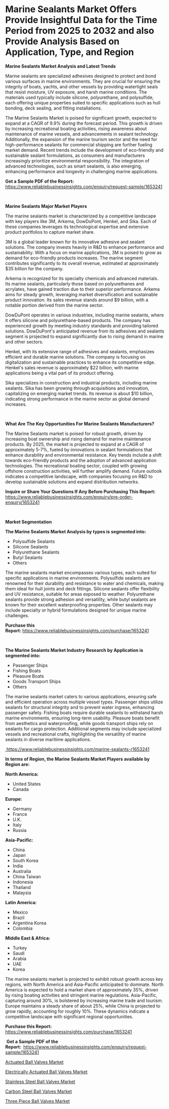 <p><h1>Marine Sealants Market Offers Provide Insightful Data for the Time Period from 2025 to 2032 and also Provide Analysis Based on Application, Type, and Region</h1></p><p><strong>Marine Sealants Market Analysis and Latest Trends</strong></p>
<p><p>Marine sealants are specialized adhesives designed to protect and bond various surfaces in marine environments. They are crucial for ensuring the integrity of boats, yachts, and other vessels by providing watertight seals that resist moisture, UV exposure, and harsh marine conditions. The materials used typically include silicone, polyurethane, and polysulfide, each offering unique properties suited to specific applications such as hull bonding, deck sealing, and fitting installations.</p><p>The Marine Sealants Market is poised for significant growth, expected to expand at a CAGR of 9.9% during the forecast period. This growth is driven by increasing recreational boating activities, rising awareness about maintenance of marine vessels, and advancements in sealant technology. Additionally, the expansion of the marine tourism sector and the need for high-performance sealants for commercial shipping are further fueling market demand. Recent trends include the development of eco-friendly and sustainable sealant formulations, as consumers and manufacturers increasingly prioritize environmental responsibility. The integration of advanced technologies, such as smart sealants, is also emerging, enhancing performance and longevity in challenging marine applications.</p></p>
<p><strong>Get a Sample PDF of the Report:&nbsp;</strong> <a href="https://www.reliablebusinessinsights.com/enquiry/request-sample/1653241?utm_campaign=84&utm_medium=2&utm_source=Github&utm_content=ia&utm_term=05032025&utm_id=marine-sealants">https://www.reliablebusinessinsights.com/enquiry/request-sample/1653241</a></p>
<p>&nbsp;</p>
<p><strong>Marine Sealants Major Market Players</strong></p>
<p><p>The marine sealants market is characterized by a competitive landscape with key players like 3M, Arkema, DowDuPont, Henkel, and Sika. Each of these companies leverages its technological expertise and extensive product portfolios to capture market share.</p><p>3M is a global leader known for its innovative adhesive and sealant solutions. The company invests heavily in R&D to enhance performance and sustainability. With a focus on marine applications, 3M is poised to grow as demand for eco-friendly products increases. The marine segment contributes significantly to its overall revenue, estimated at approximately $35 billion for the company.</p><p>Arkema is recognized for its specialty chemicals and advanced materials. Its marine sealants, particularly those based on polyurethanes and acrylates, have gained traction due to their superior performance. Arkema aims for steady growth, leveraging market diversification and sustainable product innovation. Its sales revenue stands around $9 billion, with a notable portion derived from the marine sector.</p><p>DowDuPont operates in various industries, including marine sealants, where it offers silicone and polyurethane-based products. The company has experienced growth by meeting industry standards and providing tailored solutions. DowDuPont's anticipated revenue from its adhesives and sealants segment is projected to expand significantly due to rising demand in marine and other sectors.</p><p>Henkel, with its extensive range of adhesives and sealants, emphasizes efficient and durable marine solutions. The company is focusing on digitalization and sustainable practices to enhance its competitive edge. Henkel's sales revenue is approximately $22 billion, with marine applications being a vital part of its product offering.</p><p>Sika specializes in construction and industrial products, including marine sealants. Sika has been growing through acquisitions and innovation, capitalizing on emerging market trends. Its revenue is about $10 billion, indicating strong performance in the marine sector as global demand increases.</p></p>
<p>&nbsp;</p>
<p><strong>What Are The Key Opportunities For Marine Sealants Manufacturers?</strong></p>
<p><p>The Marine Sealants market is poised for robust growth, driven by increasing boat ownership and rising demand for marine maintenance products. By 2025, the market is projected to expand at a CAGR of approximately 5-7%, fueled by innovations in sealant formulations that enhance durability and environmental resistance. Key trends include a shift towards eco-friendly products and the adoption of advanced application technologies. The recreational boating sector, coupled with growing offshore construction activities, will further amplify demand. Future outlook indicates a competitive landscape, with companies focusing on R&D to develop sustainable solutions and expand distribution networks.</p></p>
<p><strong>Inquire or Share Your Questions If Any Before Purchasing This Report:</strong> <a href="https://www.reliablebusinessinsights.com/enquiry/pre-order-enquiry/1653241?utm_campaign=84&utm_medium=2&utm_source=Github&utm_content=ia&utm_term=05032025&utm_id=marine-sealants">https://www.reliablebusinessinsights.com/enquiry/pre-order-enquiry/1653241</a></p>
<p>&nbsp;</p>
<p><strong>Market Segmentation</strong></p>
<p><strong>The Marine Sealants Market Analysis by types is segmented into:</strong></p>
<p><ul><li>Polysulfide Sealants</li><li>Silicone Sealants</li><li>Polyurethane Sealants</li><li>Butyl Sealants</li><li>Others</li></ul></p>
<p><p>The marine sealants market encompasses various types, each suited for specific applications in marine environments. Polysulfide sealants are renowned for their durability and resistance to water and chemicals, making them ideal for hull joints and deck fittings. Silicone sealants offer flexibility and UV resistance, suitable for areas exposed to weather. Polyurethane sealants provide strong adhesion and versatility, while butyl sealants are known for their excellent waterproofing properties. Other sealants may include specialty or hybrid formulations designed for unique marine challenges.</p></p>
<p><strong>Purchase this Report:&nbsp;</strong><a href="https://www.reliablebusinessinsights.com/purchase/1653241?utm_campaign=84&utm_medium=2&utm_source=Github&utm_content=ia&utm_term=05032025&utm_id=marine-sealants">https://www.reliablebusinessinsights.com/purchase/1653241</a></p>
<p>&nbsp;</p>
<p><strong>The Marine Sealants Market Industry Research by Application is segmented into:</strong></p>
<p><ul><li>Passenger Ships</li><li>Fishing Boats</li><li>Pleasure Boats</li><li>Goods Transport Ships</li><li>Others</li></ul></p>
<p><p>The marine sealants market caters to various applications, ensuring safe and efficient operation across multiple vessel types. Passenger ships utilize sealants for structural integrity and to prevent water ingress, enhancing passenger safety. Fishing boats require durable sealants to withstand harsh marine environments, ensuring long-term usability. Pleasure boats benefit from aesthetics and waterproofing, while goods transport ships rely on sealants for cargo protection. Additional segments may include specialized vessels and recreational crafts, highlighting the versatility of marine sealants in diverse maritime applications.</p></p>
<p><a href="https://www.reliablebusinessinsights.com/marine-sealants-r1653241?utm_campaign=84&utm_medium=2&utm_source=Github&utm_content=ia&utm_term=05032025&utm_id=marine-sealants">&nbsp;https://www.reliablebusinessinsights.com/marine-sealants-r1653241</a></p>
<p><strong>In terms of Region, the Marine Sealants Market Players available by Region are:</strong></p>
<p>
    <p> <strong> North America: </strong>
        <ul>
            <li>United States</li>
            <li>Canada</li>
        </ul>
        </p> 
    <p> <strong> Europe: </strong>
        <ul>
            <li>Germany</li>
            <li>France</li>
            <li>U.K.</li>
            <li>Italy</li>
            <li>Russia</li>
        </ul>
        </p> 
    <p> <strong> Asia-Pacific: </strong>
        <ul>
            <li>China</li>
            <li>Japan</li>
            <li>South Korea</li>
            <li>India</li>
            <li>Australia</li>
            <li>China Taiwan</li>
            <li>Indonesia</li>
            <li>Thailand</li>
            <li>Malaysia</li>
        </ul>
        </p> 
    <p> <strong> Latin America: </strong>
        <ul>
            <li>Mexico</li>
            <li>Brazil</li>
            <li>Argentina Korea</li>
            <li>Colombia</li>
        </ul>
        </p> 
    <p> <strong> Middle East & Africa: </strong>
        <ul>
            <li>Turkey</li>
            <li>Saudi</li>
            <li>Arabia</li>
            <li>UAE</li>
            <li>Korea</li>
        </ul>
    </p>
    </p>
<p><p>The marine sealants market is projected to exhibit robust growth across key regions, with North America and Asia-Pacific anticipated to dominate. North America is expected to hold a market share of approximately 35%, driven by rising boating activities and stringent marine regulations. Asia-Pacific, capturing around 30%, is bolstered by increasing marine trade and tourism. Europe maintains a steady share of about 25%, while China is projected to grow rapidly, accounting for roughly 10%. These dynamics indicate a competitive landscape with significant regional opportunities.</p></p>
<p><strong>Purchase this Report: </strong><a href="https://www.reliablebusinessinsights.com/purchase/1653241?utm_campaign=84&utm_medium=2&utm_source=Github&utm_content=ia&utm_term=05032025&utm_id=marine-sealants">https://www.reliablebusinessinsights.com/purchase/1653241</a></p>
<p>&nbsp;<strong>Get a Sample PDF of the Report:&nbsp;&nbsp;</strong><a href="https://www.reliablebusinessinsights.com/enquiry/request-sample/1653241?utm_campaign=84&utm_medium=2&utm_source=Github&utm_content=ia&utm_term=05032025&utm_id=marine-sealants">https://www.reliablebusinessinsights.com/enquiry/request-sample/1653241</a></p>
<p><strong></strong></p>
<p><p><a href="https://github.com/aiamekar/Market-Research-Report-List-1/blob/main/actuated-ball-valves-market.md?utm_campaign=84&utm_medium=2&utm_source=Github&utm_content=ia&utm_term=05032025&utm_id=marine-sealants">Actuated Ball Valves Market</a></p><p><a href="https://github.com/nwokechock6s/Market-Research-Report-List-1/blob/main/electrically-actuated-ball-valves-market.md?utm_campaign=84&utm_medium=2&utm_source=Github&utm_content=ia&utm_term=05032025&utm_id=marine-sealants">Electrically Actuated Ball Valves Market</a></p><p><a href="https://github.com/boudykodumi/Market-Research-Report-List-1/blob/main/stainless-steel-ball-valves-market.md?utm_campaign=84&utm_medium=2&utm_source=Github&utm_content=ia&utm_term=05032025&utm_id=marine-sealants">Stainless Steel Ball Valves Market</a></p><p><a href="https://github.com/vsiljgestel/Market-Research-Report-List-1/blob/main/carbon-steel-ball-valves-market.md?utm_campaign=84&utm_medium=2&utm_source=Github&utm_content=ia&utm_term=05032025&utm_id=marine-sealants">Carbon Steel Ball Valves Market</a></p><p><a href="https://github.com/akalaihaude/Market-Research-Report-List-1/blob/main/three-piece-ball-valves-market.md?utm_campaign=84&utm_medium=2&utm_source=Github&utm_content=ia&utm_term=05032025&utm_id=marine-sealants">Three Piece Ball Valves Market</a></p></p>